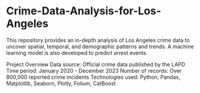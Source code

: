 # Crime-Data-Analysis-for-Los-Angeles
This repository provides an in-depth analysis of Los Angeles crime data to uncover spatial, temporal, and demographic patterns and trends. A machine learning model is also developed to predict arrest events.

Project Overview
Data source: Official crime data published by the LAPD
Time period: January 2020 - December 2023
Number of records: Over 800,000 reported crime incidents
Technologies used: Python, Pandas, Matplotlib, Seaborn, Plotly, Folium, CatBoost
